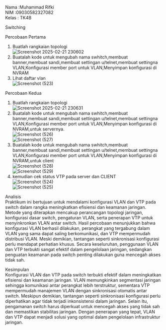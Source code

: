 Nama  :Muhammad Rifki<br>
NIM   :09030582327082<br>
Kelas : TK4B<br>

Switching<br>

Percobaan Pertama<br>
1. Buatlah rangkaian topologi<br>
![Screenshot 2025-02-21 230602](https://github.com/user-attachments/assets/da29830a-1252-4ccf-ad9f-daa2d07fc27d)<br>
2. Buatalah kode untuk mengubah nama swhitch,membuat banner,membuat sandi,membuat settingan u/telnet,membuat settingna VLAN,Konfigurasi member port untuk VLAN,Menyimpan konfigurasi di NVRAM<br>
3. Lihat daftar vlan<br>
![Screenshot (523)](https://github.com/user-attachments/assets/4a130758-2017-4622-8db3-c8c0aaffd8e2)<br>

Percobaan Kedua<br>
1. Buatlah rangkaian topologi<br>
![Screenshot 2025-02-21 230631](https://github.com/user-attachments/assets/67359e7d-5d13-4deb-95ab-45287e4fbac6)<br>
2. Buatalah kode untuk mengubah nama swhitch,membuat banner,membuat sandi,membuat settingan u/telnet,membuat settingna VLAN,Konfigurasi member port untuk VLAN,Menyimpan konfigurasi di NVRAM,untuk servernya.<br>
![Screenshot (526)](https://github.com/user-attachments/assets/63abb5da-9012-4bd8-a433-ba11f43dfa91)<br>
![Screenshot (527)](https://github.com/user-attachments/assets/4b2d1bc5-deee-49d3-8a9a-2d00af31d47b)<br>
3. Buatalah kode untuk mengubah nama swhitch,membuat banner,membuat sandi,membuat settingan u/telnet,membuat settingna VLAN,Konfigurasi member port untuk VLAN,Menyimpan konfigurasi di NVRAM,untuk client<br>
![Screenshot (528)](https://github.com/user-attachments/assets/0f1f1daf-5b05-442e-bc0a-826dc95a1ee3)<br>
![Screenshot (529)](https://github.com/user-attachments/assets/7151bf78-199e-47da-954f-856a31afd23c)<br>
4. kemudian cek status VTP pada server dan CLIENT<br>
![Screenshot (524)](https://github.com/user-attachments/assets/388f179d-c132-40a0-8100-981de267310e)<br>
![Screenshot (525)](https://github.com/user-attachments/assets/8278063a-4a10-4f5c-9909-8716ccf26e97)<br>

Analisis <br>
Praktikum ini bertujuan untuk mendalami konfigurasi VLAN dan VTP pada switch dalam rangka meningkatkan efisiensi dan keamanan jaringan. Metode yang diterapkan mencakup perancangan topologi jaringan, konfigurasi dasar switch, pengaturan VLAN, serta penerapan VTP untuk menyinkronkan VLAN antar switch. Hasil percobaan menunjukkan bahwa konfigurasi VLAN berhasil dilakukan, perangkat yang tergabung dalam VLAN yang sama dapat saling berkomunikasi, dan VTP mempermudah distribusi VLAN. Meski demikian, tantangan seperti sinkronisasi konfigurasi perlu mendapat perhatian khusus. Secara keseluruhan, penggunaan VLAN dan VTP terbukti sangat efektif dalam pengelolaan jaringan, sedangkan penguatan keamanan pada switch penting dilakukan guna mencegah akses tidak sah.<br>

Kesimpulan <br>
Konfigurasi VLAN dan VTP pada switch terbukti efektif dalam meningkatkan efisiensi dan keamanan jaringan. VLAN memungkinkan segmentasi jaringan sehingga komunikasi antar perangkat lebih terstruktur, sementara VTP mempermudah manajemen VLAN dengan sinkronisasi otomatis antar switch. Meskipun demikian, tantangan seperti sinkronisasi konfigurasi perlu diperhatikan agar tidak terjadi inkonsistensi dalam jaringan. Selain itu, pengamanan switch harus diperkuat untuk mencegah akses yang tidak sah dan memastikan stabilitas jaringan. Dengan penerapan yang tepat, VLAN dan VTP dapat menjadi solusi yang optimal dalam pengelolaan infrastruktur jaringan.<br>


